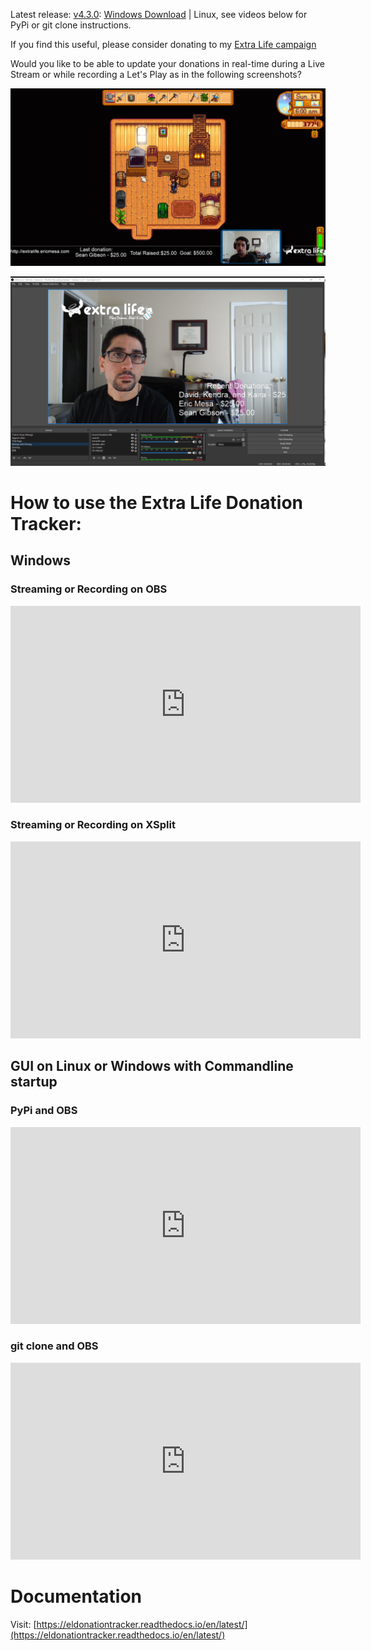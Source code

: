 Latest release: [v4.3.0](https://github.com/djotaku/ELDonationTracker/releases/tag/v4.3.0): 
[Windows Download](https://github.com/djotaku/ELDonationTracker/releases/download/v4.3.0/Extra.Life.Donation.Tracker.for.Windows.v4.3.0.zip) |
Linux, see videos below for PyPi or git clone instructions.

If you find this useful, please consider donating to my [Extra Life campaign](http://extralife.ericmesa.com) 

Would you like to be able to update your donations in real-time during a Live Stream or while recording a Let's Play as in the following screenshots?

![Updates while in-game](https://github.com/djotaku/ELDonationTracker/raw/devel/screenshots/IngameUpdates.png)

![Updates while the webcam is the main focus](https://github.com/djotaku/ELDonationTracker/raw/devel/screenshots/RecentDonations.png)

# How to use the Extra Life Donation Tracker:

## Windows

### Streaming or Recording on OBS

<iframe width="560" height="315" src="https://www.youtube.com/embed/f3wDhBjerxs" frameborder="0" allow="accelerometer; autoplay; encrypted-media; gyroscope; picture-in-picture" allowfullscreen></iframe>

### Streaming or Recording on XSplit

<iframe width="560" height="315" src="https://www.youtube.com/embed/g2xz5vTx1vM" frameborder="0" allow="accelerometer; autoplay; encrypted-media; gyroscope; picture-in-picture" allowfullscreen></iframe>

## GUI on Linux or Windows with Commandline startup

### PyPi and OBS

<iframe width="560" height="315" src="https://www.youtube.com/embed/DTaH4YftKW4" frameborder="0" allow="accelerometer; autoplay; encrypted-media; gyroscope; picture-in-picture" allowfullscreen></iframe>

### git clone and OBS

<iframe width="560" height="315" src="https://www.youtube.com/embed/HqehnFn_mXY" frameborder="0" allow="accelerometer; autoplay; encrypted-media; gyroscope; picture-in-picture" allowfullscreen></iframe>

# Documentation

Visit: [https://eldonationtracker.readthedocs.io/en/latest/](https://eldonationtracker.readthedocs.io/en/latest/)
